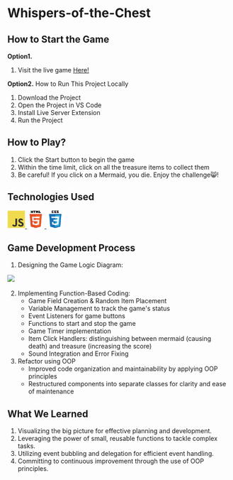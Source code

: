 # Whispers-of-the-Chest

## How to Start the Game
**Option1.**
1. Visit the live game [Here!](https://rosielee09.github.io/Whispers-of-the-Chest/)
   
**Option2.**
How to Run This Project Locally
1. Download the Project
2. Open the Project in VS Code
3. Install Live Server Extension
4. Run the Project

## How to Play?
1. Click the Start button to begin the game
2. Within the time limit, click on all the treasure items to collect them
3. Be careful! If you click on a Mermaid, you die. Enjoy the challenge😸!

## Technologies Used
<p> 
<a href="https://developer.mozilla.org/en-US/docs/Web/JavaScript" target="_blank"> <img src="https://raw.githubusercontent.com/devicons/devicon/master/icons/javascript/javascript-original.svg" alt="javascript" width="40" height="40"/> </a> 
<a href="https://www.w3.org/html/" target="_blank"> <img src="https://raw.githubusercontent.com/devicons/devicon/master/icons/html5/html5-original-wordmark.svg" alt="html5" width="40" height="40"/> </a><a href="https://www.w3schools.com/css/" target="_blank"> <img src="https://raw.githubusercontent.com/devicons/devicon/master/icons/css3/css3-original-wordmark.svg" alt="css3" width="40" height="40"/> </a></p>

## Game Development Process

1. Designing the Game Logic Diagram:
<img src="https://github.com/user-attachments/assets/3a47bc04-cc27-4a75-bbce-7ab371f143b9" width="700"/>


2. Implementing Function-Based Coding:
   - Game Field Creation & Random Item Placement
   - Variable Management to track the game's status
   - Event Listeners for game buttons
   - Functions to start and stop the game
   - Game Timer implementation
   - Item Click Handlers: distinguishing between mermaid (causing death) and treasure (increasing the score)
   - Sound Integration and Error Fixing 
3. Refactor using OOP
   - Improved code organization and maintainability by applying OOP principles
   - Restructured components into separate classes for clarity and ease of maintenance

## What We Learned
1. Visualizing the big picture for effective planning and development.
2. Leveraging the power of small, reusable functions to tackle complex tasks.
3. Utilizing event bubbling and delegation for efficient event handling.
4. Committing to continuous improvement through the use of OOP principles.
